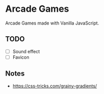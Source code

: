 # Arcade Games

Arcade Games made with Vanilla JavaScript.

## TODO

- [ ] Sound effect
- [ ] Favicon

## Notes

- https://css-tricks.com/grainy-gradients/